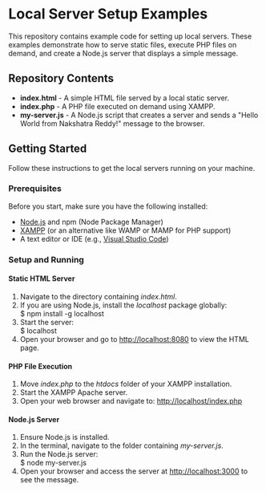 # Local Server Setup Examples

This repository contains example code for setting up local servers. These examples demonstrate how to serve static files, execute PHP files on demand, and create a Node.js server that displays a simple message.

## Repository Contents

- **index.html** - A simple HTML file served by a local static server.
- **index.php** - A PHP file executed on demand using XAMPP.
- **my-server.js** - A Node.js script that creates a server and sends a "Hello World from Nakshatra Reddy!" message to the browser.

## Getting Started

Follow these instructions to get the local servers running on your machine.

### Prerequisites

Before you start, make sure you have the following installed:

* [Node.js](https://nodejs.org/en/) and npm (Node Package Manager)
* [XAMPP](https://www.apachefriends.org/index.html) (or an alternative like WAMP or MAMP for PHP support)
* A text editor or IDE (e.g., [Visual Studio Code](https://code.visualstudio.com/))

### Setup and Running

#### Static HTML Server

1. Navigate to the directory containing *index.html*.
2. If you are using Node.js, install the *localhost* package globally:  <br>
$ npm install -g localhost
3. Start the server:  <br>
$ localhost
4. Open your browser and go to [http://localhost:8080](http://localhost:8080) to view the HTML page.

#### PHP File Execution

1. Move *index.php* to the *htdocs* folder of your XAMPP installation.
2. Start the XAMPP Apache server.
3. Open your web browser and navigate to:
    [http://localhost/index.php](http://localhost/index.php)

#### Node.js Server

1. Ensure Node.js is installed.
2. In the terminal, navigate to the folder containing *my-server.js*.
3. Run the Node.js server: <br>
$ node my-server.js
4. Open your browser and access the server at [http://localhost:3000](http://localhost:3000) to see the message.